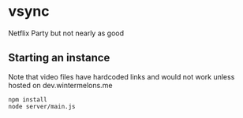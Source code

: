 # vsync
Netflix Party but not nearly as good

## Starting an instance

Note that video files have hardcoded links and would not work unless hosted on dev.wintermelons.me

```
npm install
node server/main.js
```